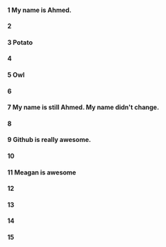 #### 1 My name is Ahmed.
#### 2
#### 3 Potato
#### 4
#### 5 Owl 
#### 6
#### 7 My name is still Ahmed. My name didn't change.
#### 8
#### 9 Github is really awesome.
#### 10
#### 11 Meagan is awesome
#### 12
#### 13
#### 14
#### 15